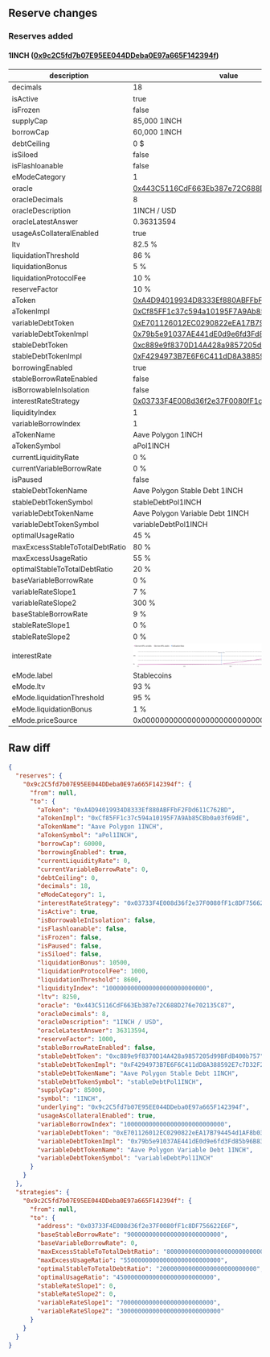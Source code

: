 ## Reserve changes

### Reserves added

#### 1INCH ([0x9c2C5fd7b07E95EE044DDeba0E97a665F142394f](https://polygonscan.com/address/0x9c2C5fd7b07E95EE044DDeba0E97a665F142394f))

| description | value |
| --- | --- |
| decimals | 18 |
| isActive | true |
| isFrozen | false |
| supplyCap | 85,000 1INCH |
| borrowCap | 60,000 1INCH |
| debtCeiling | 0 $ |
| isSiloed | false |
| isFlashloanable | false |
| eModeCategory | 1 |
| oracle | [0x443C5116CdF663Eb387e72C688D276e702135C87](https://polygonscan.com/address/0x443C5116CdF663Eb387e72C688D276e702135C87) |
| oracleDecimals | 8 |
| oracleDescription | 1INCH / USD |
| oracleLatestAnswer | 0.36313594 |
| usageAsCollateralEnabled | true |
| ltv | 82.5 % |
| liquidationThreshold | 86 % |
| liquidationBonus | 5 % |
| liquidationProtocolFee | 10 % |
| reserveFactor | 10 % |
| aToken | [0xA4D94019934D8333Ef880ABFFbF2FDd611C762BD](https://polygonscan.com/address/0xA4D94019934D8333Ef880ABFFbF2FDd611C762BD) |
| aTokenImpl | [0xCf85FF1c37c594a10195F7A9Ab85CBb0a03f69dE](https://polygonscan.com/address/0xCf85FF1c37c594a10195F7A9Ab85CBb0a03f69dE) |
| variableDebtToken | [0xE701126012EC0290822eEA17B794454d1AF8b030](https://polygonscan.com/address/0xE701126012EC0290822eEA17B794454d1AF8b030) |
| variableDebtTokenImpl | [0x79b5e91037AE441dE0d9e6fd3Fd85b96B83d4E93](https://polygonscan.com/address/0x79b5e91037AE441dE0d9e6fd3Fd85b96B83d4E93) |
| stableDebtToken | [0xc889e9f8370D14A428a9857205d99BFdB400b757](https://polygonscan.com/address/0xc889e9f8370D14A428a9857205d99BFdB400b757) |
| stableDebtTokenImpl | [0xF4294973B7E6F6C411dD8A388592E7c7D32F2486](https://polygonscan.com/address/0xF4294973B7E6F6C411dD8A388592E7c7D32F2486) |
| borrowingEnabled | true |
| stableBorrowRateEnabled | false |
| isBorrowableInIsolation | false |
| interestRateStrategy | [0x03733F4E008d36f2e37F0080fF1c8DF756622E6F](https://polygonscan.com/address/0x03733F4E008d36f2e37F0080fF1c8DF756622E6F) |
| liquidityIndex | 1 |
| variableBorrowIndex | 1 |
| aTokenName | Aave Polygon 1INCH |
| aTokenSymbol | aPol1INCH |
| currentLiquidityRate | 0 % |
| currentVariableBorrowRate | 0 % |
| isPaused | false |
| stableDebtTokenName | Aave Polygon Stable Debt 1INCH |
| stableDebtTokenSymbol | stableDebtPol1INCH |
| variableDebtTokenName | Aave Polygon Variable Debt 1INCH |
| variableDebtTokenSymbol | variableDebtPol1INCH |
| optimalUsageRatio | 45 % |
| maxExcessStableToTotalDebtRatio | 80 % |
| maxExcessUsageRatio | 55 % |
| optimalStableToTotalDebtRatio | 20 % |
| baseVariableBorrowRate | 0 % |
| variableRateSlope1 | 7 % |
| variableRateSlope2 | 300 % |
| baseStableBorrowRate | 9 % |
| stableRateSlope1 | 0 % |
| stableRateSlope2 | 0 % |
| interestRate | ![ir](/.assets/4ab0dbcff3f330539d66319942d38435e45137bf.svg) |
| eMode.label | Stablecoins |
| eMode.ltv | 93 % |
| eMode.liquidationThreshold | 95 % |
| eMode.liquidationBonus | 1 % |
| eMode.priceSource | 0x0000000000000000000000000000000000000000 |


## Raw diff

```json
{
  "reserves": {
    "0x9c2C5fd7b07E95EE044DDeba0E97a665F142394f": {
      "from": null,
      "to": {
        "aToken": "0xA4D94019934D8333Ef880ABFFbF2FDd611C762BD",
        "aTokenImpl": "0xCf85FF1c37c594a10195F7A9Ab85CBb0a03f69dE",
        "aTokenName": "Aave Polygon 1INCH",
        "aTokenSymbol": "aPol1INCH",
        "borrowCap": 60000,
        "borrowingEnabled": true,
        "currentLiquidityRate": 0,
        "currentVariableBorrowRate": 0,
        "debtCeiling": 0,
        "decimals": 18,
        "eModeCategory": 1,
        "interestRateStrategy": "0x03733F4E008d36f2e37F0080fF1c8DF756622E6F",
        "isActive": true,
        "isBorrowableInIsolation": false,
        "isFlashloanable": false,
        "isFrozen": false,
        "isPaused": false,
        "isSiloed": false,
        "liquidationBonus": 10500,
        "liquidationProtocolFee": 1000,
        "liquidationThreshold": 8600,
        "liquidityIndex": "1000000000000000000000000000",
        "ltv": 8250,
        "oracle": "0x443C5116CdF663Eb387e72C688D276e702135C87",
        "oracleDecimals": 8,
        "oracleDescription": "1INCH / USD",
        "oracleLatestAnswer": 36313594,
        "reserveFactor": 1000,
        "stableBorrowRateEnabled": false,
        "stableDebtToken": "0xc889e9f8370D14A428a9857205d99BFdB400b757",
        "stableDebtTokenImpl": "0xF4294973B7E6F6C411dD8A388592E7c7D32F2486",
        "stableDebtTokenName": "Aave Polygon Stable Debt 1INCH",
        "stableDebtTokenSymbol": "stableDebtPol1INCH",
        "supplyCap": 85000,
        "symbol": "1INCH",
        "underlying": "0x9c2C5fd7b07E95EE044DDeba0E97a665F142394f",
        "usageAsCollateralEnabled": true,
        "variableBorrowIndex": "1000000000000000000000000000",
        "variableDebtToken": "0xE701126012EC0290822eEA17B794454d1AF8b030",
        "variableDebtTokenImpl": "0x79b5e91037AE441dE0d9e6fd3Fd85b96B83d4E93",
        "variableDebtTokenName": "Aave Polygon Variable Debt 1INCH",
        "variableDebtTokenSymbol": "variableDebtPol1INCH"
      }
    }
  },
  "strategies": {
    "0x9c2C5fd7b07E95EE044DDeba0E97a665F142394f": {
      "from": null,
      "to": {
        "address": "0x03733F4E008d36f2e37F0080fF1c8DF756622E6F",
        "baseStableBorrowRate": "90000000000000000000000000",
        "baseVariableBorrowRate": 0,
        "maxExcessStableToTotalDebtRatio": "800000000000000000000000000",
        "maxExcessUsageRatio": "550000000000000000000000000",
        "optimalStableToTotalDebtRatio": "200000000000000000000000000",
        "optimalUsageRatio": "450000000000000000000000000",
        "stableRateSlope1": 0,
        "stableRateSlope2": 0,
        "variableRateSlope1": "70000000000000000000000000",
        "variableRateSlope2": "3000000000000000000000000000"
      }
    }
  }
}
```